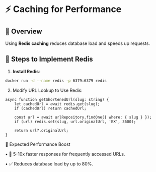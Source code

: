 # ⚡ Caching for Performance

## 🔹 Overview
Using **Redis caching** reduces database load and speeds up requests.

## 🔹 Steps to Implement Redis
1. **Install Redis**:
```sh
docker run -d --name redis -p 6379:6379 redis
```
2.	Modify URL Lookup to Use Redis:
```
async function getShortenedUrl(slug: string) {
    let cachedUrl = await redis.get(slug);
    if (cachedUrl) return cachedUrl;

    const url = await urlRepository.findOne({ where: { slug } });
    if (url) redis.set(slug, url.originalUrl, 'EX', 3600);

    return url?.originalUrl;
}
```

🔹 Expected Performance Boost

•	🚀 5-10x faster responses for frequently accessed URLs.

•	✅ Reduces database load by up to 80%.